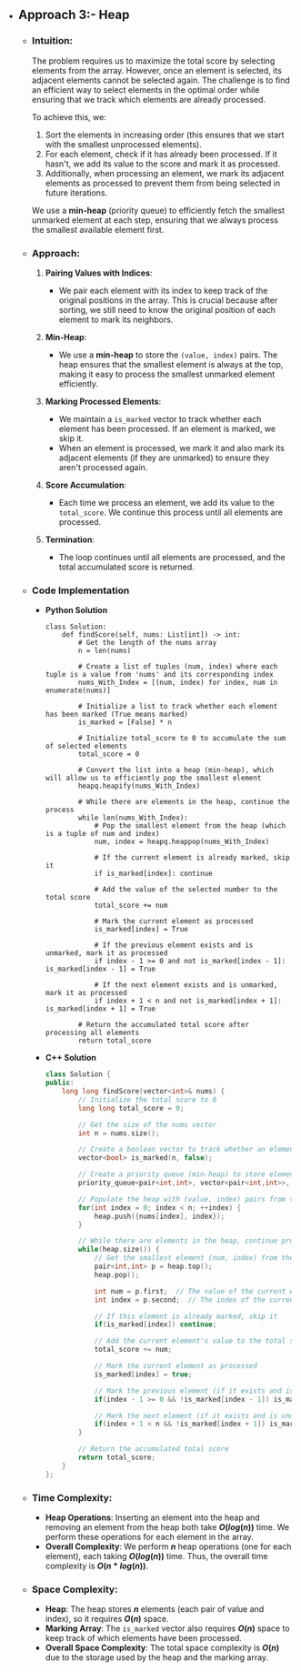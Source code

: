 - ## Approach 3:- Heap

    - ### Intuition:
        The problem requires us to maximize the total score by selecting elements from the array. However, once an element is selected, its adjacent elements cannot be selected again. The challenge is to find an efficient way to select elements in the optimal order while ensuring that we track which elements are already processed.

        To achieve this, we:
        1. Sort the elements in increasing order (this ensures that we start with the smallest unprocessed elements).
        2. For each element, check if it has already been processed. If it hasn't, we add its value to the score and mark it as processed.
        3. Additionally, when processing an element, we mark its adjacent elements as processed to prevent them from being selected in future iterations.

        We use a **min-heap** (priority queue) to efficiently fetch the smallest unmarked element at each step, ensuring that we always process the smallest available element first.

    - ### Approach:
        1. **Pairing Values with Indices**:
            - We pair each element with its index to keep track of the original positions in the array. This is crucial because after sorting, we still need to know the original position of each element to mark its neighbors.

        2. **Min-Heap**:
            - We use a **min-heap** to store the `(value, index)` pairs. The heap ensures that the smallest element is always at the top, making it easy to process the smallest unmarked element efficiently.
        
        3. **Marking Processed Elements**:
            - We maintain a `is_marked` vector to track whether each element has been processed. If an element is marked, we skip it.
            - When an element is processed, we mark it and also mark its adjacent elements (if they are unmarked) to ensure they aren't processed again.

        4. **Score Accumulation**:
            - Each time we process an element, we add its value to the `total_score`. We continue this process until all elements are processed.

        5. **Termination**:
            - The loop continues until all elements are processed, and the total accumulated score is returned.

    - ### Code Implementation
        - **Python Solution**
            ```python3 []
            class Solution:
                def findScore(self, nums: List[int]) -> int:
                    # Get the length of the nums array
                    n = len(nums)
                    
                    # Create a list of tuples (num, index) where each tuple is a value from 'nums' and its corresponding index
                    nums_With_Index = [(num, index) for index, num in enumerate(nums)]
                    
                    # Initialize a list to track whether each element has been marked (True means marked)
                    is_marked = [False] * n
                    
                    # Initialize total_score to 0 to accumulate the sum of selected elements
                    total_score = 0
                    
                    # Convert the list into a heap (min-heap), which will allow us to efficiently pop the smallest element
                    heapq.heapify(nums_With_Index)
                    
                    # While there are elements in the heap, continue the process
                    while len(nums_With_Index):
                        # Pop the smallest element from the heap (which is a tuple of num and index)
                        num, index = heapq.heappop(nums_With_Index)
                        
                        # If the current element is already marked, skip it
                        if is_marked[index]: continue

                        # Add the value of the selected number to the total score
                        total_score += num
                        
                        # Mark the current element as processed
                        is_marked[index] = True

                        # If the previous element exists and is unmarked, mark it as processed
                        if index - 1 >= 0 and not is_marked[index - 1]: is_marked[index - 1] = True

                        # If the next element exists and is unmarked, mark it as processed
                        if index + 1 < n and not is_marked[index + 1]: is_marked[index + 1] = True
                    
                    # Return the accumulated total score after processing all elements
                    return total_score
            ```
        
        - **C++ Solution**
            ```cpp []
            class Solution {
            public:
                long long findScore(vector<int>& nums) {
                    // Initialize the total score to 0
                    long long total_score = 0;

                    // Get the size of the nums vector
                    int n = nums.size();

                    // Create a boolean vector to track whether an element has been marked (processed)
                    vector<bool> is_marked(n, false);

                    // Create a priority queue (min-heap) to store elements (num, index) in ascending order based on num
                    priority_queue<pair<int,int>, vector<pair<int,int>>, greater<pair<int,int>>> heap;

                    // Populate the heap with (value, index) pairs from the nums vector
                    for(int index = 0; index < n; ++index) {
                        heap.push({nums[index], index});
                    }

                    // While there are elements in the heap, continue processing
                    while(heap.size()) {
                        // Get the smallest element (num, index) from the top of the heap
                        pair<int,int> p = heap.top();
                        heap.pop();

                        int num = p.first;  // The value of the current element
                        int index = p.second;  // The index of the current element

                        // If this element is already marked, skip it
                        if(is_marked[index]) continue;

                        // Add the current element's value to the total score
                        total_score += num;

                        // Mark the current element as processed
                        is_marked[index] = true;

                        // Mark the previous element (if it exists and is unmarked)
                        if(index - 1 >= 0 && !is_marked[index - 1]) is_marked[index - 1] = true;

                        // Mark the next element (if it exists and is unmarked)
                        if(index + 1 < n && !is_marked[index + 1]) is_marked[index + 1] = true;
                    }

                    // Return the accumulated total score
                    return total_score;
                }
            };
            ```

    - ### Time Complexity:
        - **Heap Operations**: Inserting an element into the heap and removing an element from the heap both take **$O(log(n))$** time. We perform these operations for each element in the array.
        - **Overall Complexity**: We perform **$n$** heap operations (one for each element), each taking **$O(log(n))$** time. Thus, the overall time complexity is **$O(n*log(n))$**.

    - ### Space Complexity:
        - **Heap**: The heap stores **$n$** elements (each pair of value and index), so it requires **$O(n)$** space.
        - **Marking Array**: The `is_marked` vector also requires **$O(n)$** space to keep track of which elements have been processed.
        - **Overall Space Complexity**: The total space complexity is **$O(n)$** due to the storage used by the heap and the marking array.